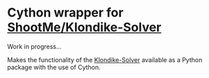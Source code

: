 # Cython wrapper for [ShootMe/Klondike-Solver](ks)

Work in progress...

Makes the functionality of the [Klondike-Solver](ks) available as a Python
package with the use of Cython.


[ks]:(https://github.com/ShootMe/Klondike-Solver)